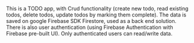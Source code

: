 This is a TODO app, with Crud functionality (create new todo, read existing todos, delete todos, update todos by marking them complete). The data is saved on google Firebase SDK Firestore, used as a back end solution. There is also user authentication (using Firebase Authentication with Firebase pre-built UI). Only authenticated users can read/write data.
